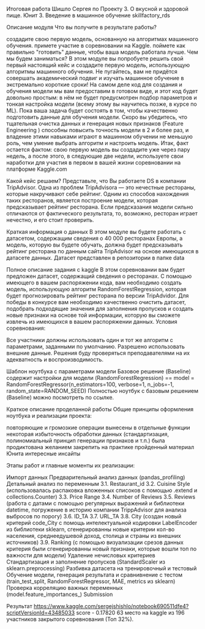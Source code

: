Итоговая работа Шишло Сергея по Проекту 3. О вкусной и здоровой пище.
Юнит 3. Введение в машинное обучение
skillfactory_rds

Описание модуля
Что вы получите в результате работы?

создадите свою первую модель, основанную на алгоритмах машинного обучения.
примете участие в соревновании на Kaggle.
поймете как правильно "готовить" данные, чтобы ваша модель работала лучше.
Чем мы будем заниматься?
В этом модуле вы попробуете решить свой первый настоящий кейс и создадите первую модель, использующую алгоритмы машинного обучения.
Не пугайтесь, вам не придётся совершать академический подвиг и изучать машинное обучение в экстремально короткие сроки! На самом деле код для создания и обучения модели мы вам предоставим в готовом виде, и этот код будет довольно простым: в нём не будет предусмотрен подбор параметров и тонкая настройка модели (всему этому вы научитесь позже, в курсе по ML). Пока ваша задача будет состоять в том, чтобы качественно подготовить данные для обучения модели. Скоро вы убедитесь, что тщательная очистка данных и генерация новых признаков (Feature Engineering ) способны повысить точность модели в 2 и более раз, и владение этими навыками играют в машинном обучении не меньшую роль, чем умение выбрать алгоритм и настроить модель.
Итак, факт остается фактом: свою первую модель вы создадите уже через пару недель, а после этого, в следующие две недели, используете свои наработки для участия в первом в вашей жизни соревновании на платформе Kaggle.com

Какой кейс решаем?
Представьте, что Вы работаете DS в компании TripAdvisor. Одна из проблем TripAdvisorа — это нечестные рестораны, которые накручивают себе рейтинг. Одним из способов нахождения таких ресторанов, является построение модели, которая предсказывает рейтинг ресторана. Если предсказания модели сильно отличаются от фактического результата, то, возможно, ресторан играет нечестно, и его стоит проверить.

Краткая информация о данных
В этом модуле вы будете работать с датасетом, содержащим сведения о 40 000 ресторанах Европы, а модель, которую вы будете обучать, должна будет предсказывать рейтинг ресторана по данным сайта TripAdvisor на основе имеющихся в датасете данных.
Датасет представлен в репозитории в папке data

Полное описание задания с kaggle
В этом соревновании вам будет предложен датасет, содержащий сведения о ресторанах. С помощью имеющего в вашем распоряжении кода, вам необходимо создать модель, использующую алгоритм RandomForestRegression, которая будет прогнозировать рейтинг ресторана по версии TripAdvidor.
Для победы в конкурсе вам необходимо качественно очистить датасет, подобрать подходящие значения для заполнения пропусков и создать новые признаки на основе той информации, которую вы сможете извлечь из имеющихся в вашем распоряжении данных.
Условия соревнования:

Все участники должны использовать один и тот же алгоритм с параметрами, заданными по умолчанию.
Разрешено использовать внешние данные.
Решения буду проверяться преподавателями на их адекватность и воспроизводимость.


Шаблон ноутбука с параметрами модели
Базовое решение (Baseline) содержит настройки для модели (RandomForestRegression) == model = RandomForestRegressor(n_estimators=100, verbose=1, n_jobs=-1, random_state=RANDOM_SEED)
Полностью ноутбук с базовым решением (Baseline) можно посмотреть по ссылке.

Краткое описание проделанной работы
Общие принципы оформления ноутбука и реализации проекта:

повторяющие и громозкие операции вынесены в отдельные функции
некоторая избыточность обработки данных (стандартизация, полиномиальный принцип генерации признаков и т.п.) была продиктована желанием закрепить на практике пройденный материал Юнита
интересные инсайты

Этапы работ и главные моменты их реализации:

Импорт данных
Предварительный анализ данных (pandas_profiling)
Детальный анализ по переменным
3.1. Restaurant_id
3.2. Cuisine Style (использовалась распаковка вложенных списоков с помощью .extend и collections.Counter)
3.3. Price Range
3.4. Number of Reviews
3.5. Reviews (работа с датами с помощью регулярных выражений и библиотеки datetime, погружение в историю компании TrippAdvisor для анализа выбросов по порогу)
3.6. ID_TA
3.7. URL_TA
3.8. City (создан новый критерий code_City с помощь интелектуальной кодировки LabelEncoder из библиотеки sklearn, сгенерированны новые критерии кол-во населения, среднеедушевой доход, столица и страны из внешних источников)
3.9. Ranking (с помощью визуализации срезов данных критерия были сгенерированны новый признаки, которые вошли топ по важности для модели)
Удаление нечисловых критериев
Стандартизация и заполнение пропусков (StandardScaler из sklearn.preprocessing)
Разбивка датасета на тренировочный и тестовый
Обучение модели, генерация результата и сравнивнение с тестом (train_test_split, RandomForestRegressor, MAE, metrics из sklearn)
Проверка корреляцию важных переменных (model.feature_importances_)
Submission

Результат
https://www.kaggle.com/sergejshishlo/notebook690511dfe4?scriptVersionId=43485033
score - 0.17820
63 место на kaggle из 196 участников закрытого соревнования (Топ 32%).


